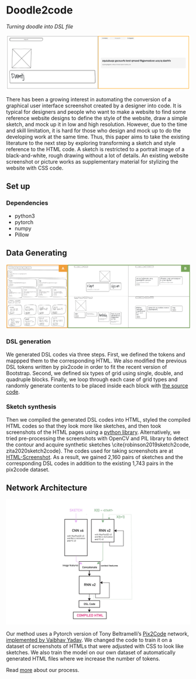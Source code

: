 # Doodle2code

*Turning doodle into DSL file*

![Preview](https://github.com/sketch2code-mit/doodle2code/blob/master/results.jpeg)

There has been a growing interest in automating the conversion of a graphical user interface screenshot created by a designer into code. It is typical for designers and people who want to make a website to find some reference website designs to define the style of the website, draw a simple sketch, and mock up it in low and high resolution. However, due to the time and skill limitation, it is hard for those who design and mock up to do the developing work at the same time. Thus, this paper aims to take the existing literature to the next step by exploring transforming a sketch and style reference to the HTML code. A sketch is restricted to a portrait image of a black-and-white, rough drawing without a lot of details. An existing website screenshot or picture works as supplementary material for stylizing the website with CSS code.

## Set up 

### Dependencies
- python3
- pytorch
- numpy
- Pillow

## Data Generating
![Preview](https://github.com/sketch2code-mit/doodle2code/blob/master/dataset.png)

### DSL generation
We generated DSL codes via three steps. 
First, we defined the tokens and mappped them to the corresponding HTML. We also modified the previous DSL tokens written by pix2code in order to fit the recent version of Bootstrap. Second, we defined six types of grid using single, double, and quadruple blocks. Finally, we loop through each case of grid types and randomly generate contents to be placed inside each block with [the source code](https://github.com/sketch2code-mit/data-generation).

### Sketch synthesis
Then we compiled the generated DSL codes into HTML, styled the compiled HTML codes so that they look more like sketches, and then took screenshots of the HTML pages using a [python library](https://github.com/SeleniumHQ). Alternatively, we tried pre-processing the screenshots with OpenCV and PIL library to detect the contour and acquire synthetic sketches \cite{robinson2019sketch2code, zita2020sketch2code}. The codes used for taking screenshots are at [HTML-Screenshot](https://github.com/sketch2code-mit/html-to-image). As a result, we gained 2,160 pairs of sketches and the corresponding DSL codes in addition to the existing 1,743 pairs in the pix2code dataset. 


## Network Architecture
![Preview](https://github.com/sketch2code-mit/doodle2code/blob/master/Architecture_doodle2code.jpg)

Our method uses a Pytorch version of Tony Beltramelli’s [Pix2Code](https://github.com/tonybeltramelli/pix2code) network, [implemented by Vaibhav Yadav](https://github.com/VaibhavYadav/pytorch\_pix2code). We changed the code to train it on a dataset of screenshots of HTMLs that were adjusted with CSS to look like sketches. We also train the model on our own dataset of automatically generated HTML files where we increase the number of tokens.


Read [more](https://github.com/sketch2code-mit/doodle2code/blob/master/2021_6_862_ML.pdf) about our process.
